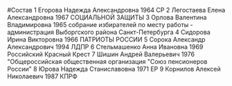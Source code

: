 #Состав
1 Егорова Надежда Александровна 1964 СР
2 Легостаева Елена Александровна 1967 СОЦИАЛЬНОЙ ЗАЩИТЫ
3 Орлова Валентина Владимировна 1965 собрание избирателей по месту работы - администрация Выборгского района Санкт-Петербурга
4 Сидорова Ирина Викторовна 1966 ПАТРИОТЫ РОССИИ
5 Сорока Александр Александрович 1994 ЛДПР
6 Стельмашенко Анна Ивановна 1969 Российский Красный Крест
7 Шишин Андрей Валерьевич 1976 \"Общероссийская общественная организация \"Союз пенсионеров России\"
8 Юрова Надежда Станиславовна 1971 ЕР
9 Корнилов Алексей Николаевич 1987 КПРФ
